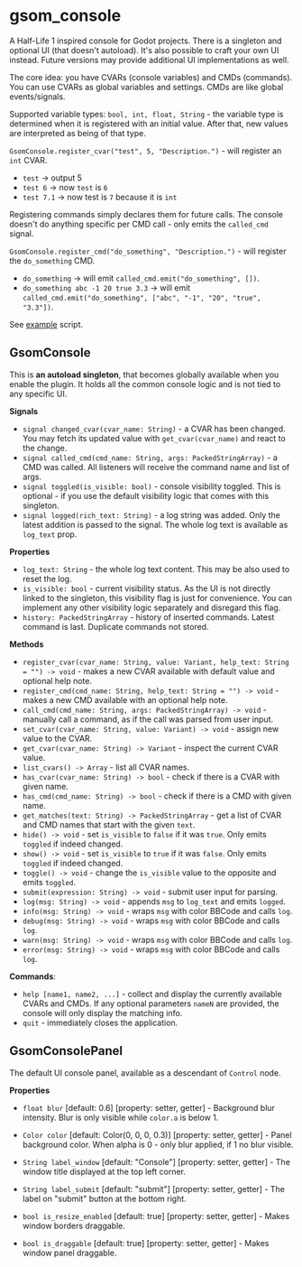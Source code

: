 # gsom_console

A Half-Life 1 inspired console for Godot projects.
There is a singleton and optional UI (that doesn't autoload).
It's also possible to craft your own UI instead.
Future versions may provide additional UI implementations as well.

The core idea: you have CVARs (console variables) and CMDs (commands).
You can use CVARs as global variables and settings. CMDs are like global events/signals.

Supported variable types: `bool, int, float, String` - the variable type
is determined when it is registered with an initial value.
After that, new values are interpreted as being of that type.

`GsomConsole.register_cvar("test", 5, "Description.")` - will register an `int` CVAR.

* `test` -> output 5
* `test 6` -> now `test` is `6`
* `test 7.1` -> now test is `7` because it is `int`

Registering commands simply declares them for future calls. The console
doesn't do anything specific per CMD call - only emits the `called_cmd` signal.

`GsomConsole.register_cmd("do_something", "Description.")` - will register the `do_something` CMD.

* `do_something` -> will emit `called_cmd.emit("do_something", [])`.
* `do_something abc -1 20 true 3.3` -> will
    emit `called_cmd.emit("do_something", ["abc", "-1", "20", "true", "3.3"])`.

See [example](preview.gd) script.


## GsomConsole

This is **an autoload singleton**, that becomes globally available when you enable the plugin.
It holds all the common console logic and is not tied to any specific UI.

**Signals**

* `signal changed_cvar(cvar_name: String)` - a CVAR has been changed.
    You may fetch its updated value with `get_cvar(cvar_name)` and react to the change.
* `signal called_cmd(cmd_name: String, args: PackedStringArray)` - a CMD was called.
    All listeners will receive the command name and list of args.
* `signal toggled(is_visible: bool)` - console visibility toggled.
    This is optional - if you use the default visibility logic that comes with this singleton.
* `signal logged(rich_text: String)` - a log string was added. Only the latest addition
    is passed to the signal. The whole log text is available as `log_text` prop.

**Properties**

* `log_text: String` - the whole log text content. This may be also used to reset the log.
* `is_visible: bool` - current visibility status. As the UI is not directly linked to
    the singleton, this visibility flag is just for convenience. You can implement any
    other visibility logic separately and disregard this flag.
* `history: PackedStringArray` - history of inserted commands.
    Latest command is last. Duplicate commands not stored.

**Methods**

* `register_cvar(cvar_name: String, value: Variant, help_text: String = "") -> void` - makes a new
    CVAR available with default value and optional help note.
* `register_cmd(cmd_name: String, help_text: String = "") -> void` - makes a new
    CMD available with an optional help note.
* `call_cmd(cmd_name: String, args: PackedStringArray) -> void` - manually call a command,
    as if the call was parsed from user input.
* `set_cvar(cvar_name: String, value: Variant) -> void` - assign new value to the CVAR.
* `get_cvar(cvar_name: String) -> Variant` - inspect the current CVAR value.
* `list_cvars() -> Array` - list all CVAR names.
* `has_cvar(cvar_name: String) -> bool` - check if there is a CVAR with given name.
* `has_cmd(cmd_name: String) -> bool` - check if there is a CMD with given name.
* `get_matches(text: String) -> PackedStringArray` - get a list of CVAR and CMD names that start with the given `text`.
* `hide() -> void` - set `is_visible` to `false` if it was `true`.
    Only emits `toggled` if indeed changed.
* `show() -> void` - set `is_visible` to `true` if it was `false`.
    Only emits `toggled` if indeed changed.
* `toggle() -> void` - change the `is_visible` value to the opposite and emits `toggled`.
* `submit(expression: String) -> void` - submit user input for parsing.
* `log(msg: String) -> void` - appends `msg` to `log_text` and emits `logged`.
* `info(msg: String) -> void` - wraps `msg` with color BBCode and calls `log`.
* `debug(msg: String) -> void` - wraps `msg` with color BBCode and calls `log`.
* `warn(msg: String) -> void` - wraps `msg` with color BBCode and calls `log`.
* `error(msg: String) -> void` - wraps `msg` with color BBCode and calls `log`.

**Commands**:

* `help [name1, name2, ...]` - collect and display the currently available CVARs and CMDs.
    If any optional parameters `nameN` are provided, the console will
    only display the matching info.
* `quit` - immediately closes the application.


## GsomConsolePanel

The default UI console panel, available as a descendant of `Control` node.

**Properties**

* `float blur` [default: 0.6] [property: setter, getter] -
    Background blur intensity. Blur is only visible while `color.a` is below 1.

* `Color color` [default: Color(0, 0, 0, 0.3)] [property: setter, getter] -
    Panel background color. When alpha is 0 - only blur applied, if 1 no blur visible.

* `String label_window` [default: "Console"] [property: setter, getter] -
    The window title displayed at the top left corner.

* `String label_submit` [default: "submit"] [property: setter, getter] -
    The label on "submit" button at the bottom right.

* `bool is_resize_enabled` [default: true] [property: setter, getter] -
    Makes window borders draggable.

* `bool is_draggable` [default: true] [property: setter, getter] -
    Makes window panel draggable.
